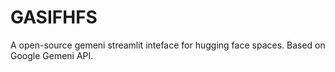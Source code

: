 # GASIFHFS
A open-source gemeni streamlit inteface for hugging face spaces. Based on Google Gemeni API.

